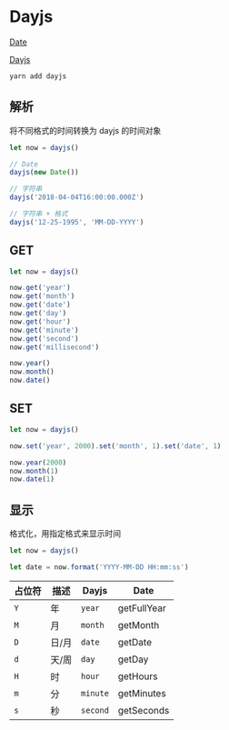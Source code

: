# Dayjs

[Date](/ts/types/date)

[Dayjs](https://dayjs.gitee.io/zh-CN/)

```sh
yarn add dayjs
```

## 解析

将不同格式的时间转换为 dayjs 的时间对象

```js
let now = dayjs()

// Date
dayjs(new Date())

// 字符串
dayjs('2018-04-04T16:00:00.000Z')

// 字符串 + 格式
dayjs('12-25-1995', 'MM-DD-YYYY')
```

## GET

```js
let now = dayjs()

now.get('year')
now.get('month')
now.get('date')
now.get('day')
now.get('hour')
now.get('minute')
now.get('second')
now.get('millisecond')

now.year()
now.month()
now.date()
```

## SET

```js
let now = dayjs()

now.set('year', 2000).set('month', 1).set('date', 1)

now.year(2000)
now.month(1)
now.date(1)
```

## 显示

格式化，用指定格式来显示时间

```js
let now = dayjs()

let date = now.format('YYYY-MM-DD HH:mm:ss')
```

| 占位符 | 描述  | Dayjs    | Date        |
| ------ | ----- | -------- | ----------- |
| `Y`    | 年    | `year`   | getFullYear |
| `M`    | 月    | `month`  | getMonth    |
| `D`    | 日/月 | `date`   | getDate     |
| `d`    | 天/周 | `day`    | getDay      |
| `H`    | 时    | `hour`   | getHours    |
| `m`    | 分    | `minute` | getMinutes  |
| `s`    | 秒    | `second` | getSeconds  |
